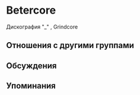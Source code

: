 # Betercore

Дискография
"_" , Grindcore

## Отношения с другими группами


## Обсуждения


## Упоминания

